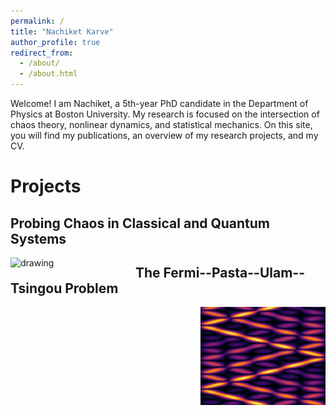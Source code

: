 ```yaml
---
permalink: /
title: "Nachiket Karve"
author_profile: true
redirect_from: 
  - /about/
  - /about.html
---
```


Welcome! I am Nachiket, a 5th-year PhD candidate in the Department of Physics at Boston University. My research is focused on the intersection of chaos theory, nonlinear dynamics, and statistical mechanics. On this site, you will find my publications, an overview of my research projects, and my CV.

Projects
===

## Probing Chaos in Classical and Quantum Systems

<img align="left" src="/images/stdPhaseT.jpeg" alt="drawing" width="200"/>


## The Fermi--Pasta--Ulam--Tsingou Problem

<img align="right" src="/images/highlightImage.jpeg" alt="drawing" width="200"/>



